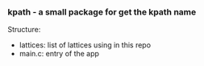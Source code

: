 ### kpath - a small package for get the kpath name

Structure:

- lattices: list of lattices using in this repo
- main.c: entry of the app
